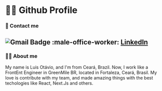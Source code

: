 

<!--
**luisotavio756/luisotavio756** is a ✨ _special_ ✨ repository because its `README.md` (this file) appears on your GitHub profile.

Here are some ideas to get you started:

- 🔭 I’m currently working on ...
- 🌱 I’m currently learning ...
- 👯 I’m looking to collaborate on ...
- 🤔 I’m looking for help with ...
- 💬 Ask me about ...
- 📫 How to reach me: ...
- 😄 Pronouns: ...
- ⚡ Fun fact: ...
-->

# 🕵️‍♀️ Github Profile

### 📲 Contact me
![Gmail Badge](https://img.shields.io/badge/-luis.otavio2425@gmail.com-c14438?style=flat-square&logo=Gmail&logoColor=white&link=mailto:luis.otavio2425@gmail.com)
:male-office-worker: [LinkedIn](https://www.linkedin.com/in/luisotavio756/)
-
### 👩‍💻 About me
My name is Luis Otávio, and I'm from Ceará, Brazil. Now, I work like a FrontEnt Engineer in GreenMile BR, located in Fortaleza, Ceará, Brasil. My love is contribute with my team, and made amazing things with the best techologies like React, Next.Js and others.
